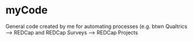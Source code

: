 # myCode
General code created by me for automating processes (e.g. btwn Qualtrics --> REDCap and REDCap Surveys --> REDCap Projects
